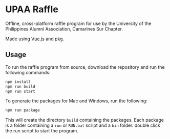 # UPAA Raffle

Offline, cross-platform raffle program for use by the University of the Philippines Alumni Association, Camarines Sur Chapter.

Made using [Vue.js](https://vuejs.org/) and [pkg](https://github.com/zeit/pkg#readme).

## Usage

To run the raffle program from source, download the repository and run the following commands:

```bash
npm install
npm run build
npm run start
```

To generate the packages for Mac and Windows, run the following:

```bash
npm run package
```

This will create the directory `build` containing the packages.
Each package is a folder containing a `run` or `RUN.bat` script and a `bin` folder. double click the run script to start the program.
